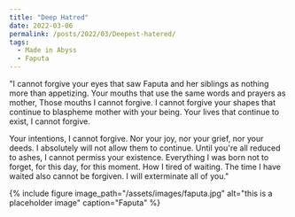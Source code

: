 ```yaml
---
title: "Deep Hatred"
date: 2022-03-06
permalink: /posts/2022/03/Deepest-hatered/
tags:
  - Made in Abyss
  - Faputa
---
```


"I cannot forgive your eyes that saw Faputa and her siblings as nothing more than appetizing. Your mouths that use the same words and  prayers as  mother, Those mouths I cannot forgive. I cannot forgive your shapes that continue to blaspheme mother with your being. Your lives that continue to exist, I cannot forgive.

Your intentions, I cannot forgive. Nor your joy, nor your grief, nor your deeds. I absolutely will not allow them to continue. Until you're all reduced to ashes, I cannot permiss your existence. Everything I was born not to forget, for this day, for this moment. How I tired of waiting. The time I have waited also cannot be forgiven. I will exterminate all of you."

{% include figure image_path="/assets/images/faputa.jpg" alt="this is a placeholder image" caption="Faputa" %}